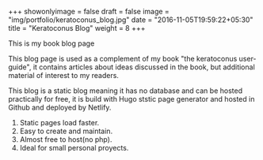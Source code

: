 +++
showonlyimage = false
draft = false
image = "img/portfolio/keratoconus_blog.jpg"
date = "2016-11-05T19:59:22+05:30"
title = "Keratoconus Blog"
weight = 8
+++

This is my book blog page
<!--more-->

This blog page is used as a complement of my book "the keratoconus user-guide", it contains articles about ideas discussed in the book, but additional material of interest to my readers.

This blog is a static blog meaning it has no database and can be hosted practically for free, it is build with Hugo ststic page generator and hosted in Github and deployed by Netlify.

1. Static pages load faster.
2. Easy to create and maintain.
3. Almost free to host(no php).
4. Ideal for small personal proyects.